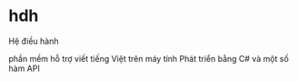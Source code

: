 # hdh
Hệ điều hành



phần mềm hỗ trợ viết tiếng Việt trên máy tính 
Phát triển bằng C# và một số hàm API
